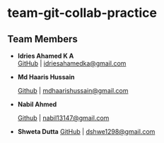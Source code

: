 # team-git-collab-practice

## Team Members
- **Idries Ahamed K A**  
  [GitHub](https://github.com/1drie5) | idriesahamedka@gmail.com

- **Md Haaris Hussain**

   [Github](https://github.com/mdhaarishussain) | mdhaarishussain@gmail.com
  
- **Nabil Ahmed**

  [Github](https://github.com/terrarx) | nabil13147@gmail.com

- **Shweta Dutta**
  [GitHub](https://github.com/shweMax) | dshwe1298@gmail.com
